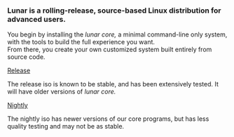 ### Lunar is a rolling-release, source-based Linux distribution for advanced users.

You begin by installing the _lunar core,_ a minimal command-line only system, with the tools to build the full experience you want.   
From there, you create your own customized system built entirely from source code.

<div class="flex flex-row items-start justify-start bg-lunar-light lunar-dark pa2 mb2">
  <a class="pv3 f3 ph2 link bg-animate bg-lunar-dark hover-bg-green lunar-light hover-white br1 w-20 tc" href="#">Release</a>
  <p class="measure pl4">
  The release iso is known to be stable, and has been extensively tested. It will have older versions of <i>lunar core.</i>
  </p>
</div>
<div class="flex flex-row items-center justify-start bg-lunar-dark lunar-light pa2 mt2">
  <a class="pv3 ph2 f3 link bg-animate bg-lunar-light hover-bg-green lunar-dark hover-white br1 w-20 tc" href="#">Nightly</a>
  <p class="measure pl4">
  The nightly iso has newer versions of our core programs, but has less quality testing and may not be as stable.
  </p>
</div>
